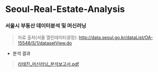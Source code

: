 # Seoul-Real-Estate-Analysis
### 서울시 부동산 데이터분석 및 머신러닝
> 자료 출처(서울 열린데이터광장): http://data.seoul.go.kr/dataList/OA-15548/S/1/datasetView.do
* 분석 결과
> [라태진_머신러닝_분석보고서.pdf](https://github.com/fkxowls2/Seoul-Real-Estate-Analysis/files/7080374/_._.pdf)

